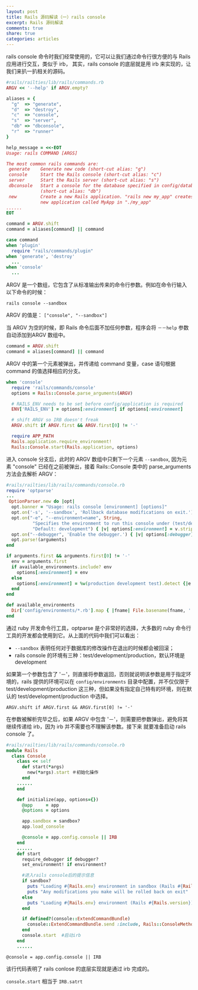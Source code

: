 ```yaml
---
layout: post
title: Rails 源码解读（一）rails console
excerpt: Rails 源码解读
comments: true
share: true
categories: articles
---
```


rails console 命令时我们经常使用的，它可以让我们通过命令行很方便的与 Rails 应用进行交互，类似于 irb，
其实，rails console 的底层就是用 irb 来实现的，让我们来扒一扒相关的源码。

```ruby
#rails/railties/lib/rails/commands.rb
ARGV << '--help' if ARGV.empty?

aliases = {
  "g"  => "generate",
  "d"  => "destroy",
  "c"  => "console",
  "s"  => "server",
  "db" => "dbconsole",
  "r"  => "runner"
}

help_message = <<-EOT
Usage: rails COMMAND [ARGS]

The most common rails commands are:
 generate    Generate new code (short-cut alias: "g")
 console     Start the Rails console (short-cut alias: "c")
 server      Start the Rails server (short-cut alias: "s")
 dbconsole   Start a console for the database specified in config/database.yml
             (short-cut alias: "db")
 new         Create a new Rails application. "rails new my_app" creates a
             new application called MyApp in "./my_app"
......
EOT

command = ARGV.shift
command = aliases[command] || command

case command
when 'plugin'
  require "rails/commands/plugin"
when 'generate', 'destroy'
  ...
when 'console'
  ...
```

ARGV 是一个数组，它包含了从标准输出传来的命令行参数。例如在命令行输入以下命令的时候：

`rails console --sandbox`

ARGV 的值是： `["console", "--sandbox"]`

当 ARGV 为空的时候，即 Rails 命令后面不加任何参数，程序会将 `－－help` 参数自动添加到ARGV 数组中。

```ruby
command = ARGV.shift
command = aliases[command] || command
```

ARGV 中的第一个元素被弹出，并传递给 command 变量，case 语句根据 command 的值选择相应的分支。

```ruby
when 'console'
  require 'rails/commands/console'
  options = Rails::Console.parse_arguments(ARGV)

  # RAILS_ENV needs to be set before config/application is required
  ENV['RAILS_ENV'] = options[:environment] if options[:environment]

  # shift ARGV so IRB doesn't freak
  ARGV.shift if ARGV.first && ARGV.first[0] != '-'

  require APP_PATH
  Rails.application.require_environment!
  Rails::Console.start(Rails.application, options)
```

进入 console 分支后，此时的 ARGV 数组中只剩下一个元素 `--sandbox`, 因为元素 "console" 已经在之前被弹出，接着 Rails::Console 类中的 parse_arguments 方法会去解析 ARGV：

```ruby
#rails/railties/lib/rails/commands/console.rb
require 'optparse'
...
 OptionParser.new do |opt|
  opt.banner = "Usage: rails console [environment] [options]"
  opt.on('-s', '--sandbox', 'Rollback database modifications on exit.') { |v| options[:sandbox] = v }
  opt.on("-e", "--environment=name", String,
          "Specifies the environment to run this console under (test/development/production).",
          "Default: development") { |v| options[:environment] = v.strip }
  opt.on("--debugger", 'Enable the debugger.') { |v| options[:debugger] = v }
  opt.parse!(arguments)
end

if arguments.first && arguments.first[0] != '-'
  env = arguments.first
  if available_environments.include? env
    options[:environment] = env
  else
    options[:environment] = %w(production development test).detect {|e| e =~ /^#{env}/} || env
  end
end

def available_environments
  Dir['config/environments/*.rb'].map { |fname| File.basename(fname, '.*') }
end
```

通过 ruby 开发命令行工具，optparse 是个非常好的选择，大多数的 ruby 命令行工具的开发都会使用到它。从上面的代码中我们可以看出：

* `--sandbox` 表明任何对于数据库的修改操作在退出的时候都会被回滚；
* rails console 的环境有三种：test/development/production，默认环境是 development

如果第一个参数包含了 '－'，则直接将参数返回，否则就说明该参数是用于指定环境的，rails 提供的环境可以在 `config/environments`
目录中配置，并不仅仅限于 test/development/production 这三种，但如果没有指定自己特有的环境，则在默认的 test/development/production 中选择。

`ARGV.shift if ARGV.first && ARGV.first[0] != '-'`

在参数被解析完毕之后，如果 ARGV 中包含 '－'，则需要把参数弹出，避免将其继续传递给 irb，因为 irb 并不需要也不理解该参数。接下来
就要准备启动 rails console 了。

```ruby
#rails/railties/lib/rails/commands/console.rb
module Rails
  class Console
    class << self
      def start(*args)
        new(*args).start ＃初始化操作
      end
    ......
    end

    def initialize(app, options={})
      @app     = app
      @options = options

      app.sandbox = sandbox?
      app.load_console

      @console = app.config.console || IRB
    end
    ......
    def start
      require_debugger if debugger?
      set_environment! if environment?

      #进入rails console后的提示信息
      if sandbox?
        puts "Loading #{Rails.env} environment in sandbox (Rails #{Rails.version})"
        puts "Any modifications you make will be rolled back on exit"
      else
        puts "Loading #{Rails.env} environment (Rails #{Rails.version})"
      end

      if defined?(console::ExtendCommandBundle)
        console::ExtendCommandBundle.send :include, Rails::ConsoleMethods
      end
      console.start  #启动irb
    end
    ......
```

`@console = app.config.console || IRB`

该行代码表明了 rails conlose 的底层实现就是通过 irb 完成的。

`console.start` 相当于 `IRB.satrt`
